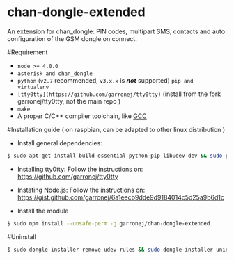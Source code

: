 # chan-dongle-extended
An extension for chan_dongle: PIN codes, multipart SMS, contacts and auto configuration of the GSM dongle on connect.

#Requirement

* `node >= 4.0.0`
* `asterisk and chan_dongle`
* `python` (`v2.7` recommended, `v3.x.x` is __*not*__ supported) `pip and virtualenv`
* `[tty0tty](https://github.com/garronej/tty0tty)` (install from the fork garronej/tty0tty, not the main repo )
* `make`
* A proper C/C++ compiler toolchain, like [GCC](https://gcc.gnu.org)

#Installation guide ( on raspbian, can be adapted to other linux distribution )

* Install general dependencies:
````bash
$ sudo apt-get install build-essential python-pip libudev-dev && sudo pip install virtualenv
````

* Installing tty0tty: 
Follow the instructions on: https://github.com/garronej/tty0tty

* Instating Node.js: 
Follow the instructions on: https://gist.github.com/garronej/6a1eecb9dde9d9184014c5d25a9b6d1c

* Install the module
``` bash
$ sudo npm install --unsafe-perm -g garronej/chan-dongle-extended
```

#Uninstall
``` bash
$ sudo dongle-installer remove-udev-rules && sudo dongle-installer uninstall-service && sudo npm uninstall --unsafe-perm -g chan-dongle-extended
```
